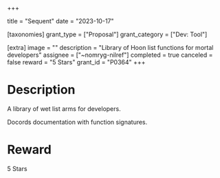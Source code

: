 +++

title = "Sequent"
date = "2023-10-17"

[taxonomies]
grant_type = ["Proposal"]
grant_category = ["Dev: Tool"]

[extra]
image = ""
description = "Library of Hoon list functions for mortal developers"
assignee = ["~nomryg-nilref"]
completed = true
canceled = false
reward = "5 Stars"
grant_id = "P0364"
+++

# Description
A library of wet list arms for developers.

Docords documentation with function signatures.

# Reward
5 Stars